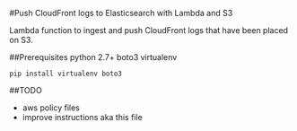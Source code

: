 #Push CloudFront logs to Elasticsearch with Lambda and S3

Lambda function to ingest and push CloudFront logs that have been placed on S3.

##Prerequisites
python 2.7+
boto3
virtualenv
```
pip install virtualenv boto3
```


##TODO
* aws policy files
* improve instructions aka this file
